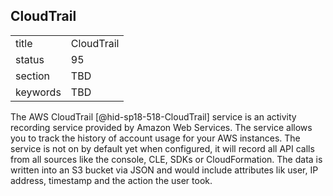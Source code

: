 ## CloudTrail


|          |            |
| -------- | ---------- |
| title    | CloudTrail |
| status   | 95         |
| section  | TBD        |
| keywords | TBD        |




The AWS CloudTrail [@hid-sp18-518-CloudTrail] service is an activity
recording service provided by Amazon Web Services. The service allows
you to track the history of account usage for your AWS instances. The
service is not on by default yet when configured, it will record all API
calls from all sources like the console, CLE, SDKs or CloudFormation.
The data is written into an S3 bucket via JSON and would include
attributes lik user, IP address, timestamp and the action the user took.
